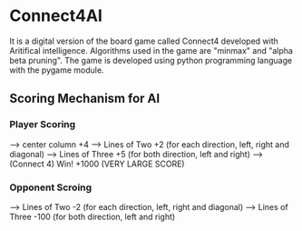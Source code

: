 # Connect4AI

It is a digital version of the board game called Connect4 developed with Aritifical intelligence.
Algorithms used in the game are "minmax" and "alpha beta pruning". 
The game is developed using python programming language with the pygame module.



## Scoring Mechanism for AI

### Player Scoring
--> center column +4
--> Lines of Two +2 (for each direction, left, right and diagonal)
--> Lines of Three +5 (for both direction, left and right)
--> (Connect 4) Win!  +1000 (VERY LARGE SCORE) 

### Opponent Scroing
--> Lines of Two -2 (for each direction, left, right and diagonal)
--> Lines of Three -100 (for both direction, left and right)


